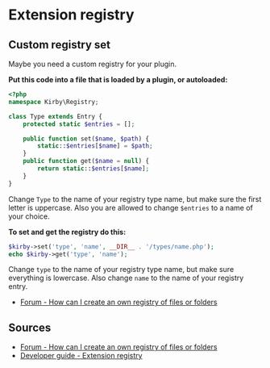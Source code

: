 # Extension registry

## Custom registry set

Maybe you need a custom registry for your plugin.

**Put this code into a file that is loaded by a plugin, or autoloaded:**

```php
<?php
namespace Kirby\Registry;

class Type extends Entry {
	protected static $entries = [];

	public function set($name, $path) {
		static::$entries[$name] = $path;
	}
	public function get($name = null) {
		return static::$entries[$name];
	}
}
```

Change `Type` to the name of your registry type name, but make sure the first letter is uppercase. Also you are allowed to change `$entries` to a name of your choice.

**To set and get the registry do this:**

```php
$kirby->set('type', 'name', __DIR__ . '/types/name.php');
echo $kirby->get('type', 'name');
```

Change `type` to the name of your registry type name, but make sure everything is lowercase. Also change `name` to the name of your registry entry.

- [Forum - How can I create an own registry of files or folders](https://forum.getkirby.com/t/how-can-i-create-an-own-registry-set-of-files-or-folder/6415)

## Sources

- [Forum - How can I create an own registry of files or folders](https://forum.getkirby.com/t/how-can-i-create-an-own-registry-set-of-files-or-folder/6415)
- [Developer guide - Extension registry](https://getkirby.com/docs/developer-guide/plugins/registry)